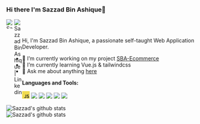 

<!--
**sazzadbinashique/sazzadbinashique** is a ✨ _special_ ✨ repository because its `README.md` (this file) appears on your GitHub profile.

Here are some ideas to get you started:

- 🔭 I’m currently working on ...
- 🌱 I’m currently learning ...
- 👯 I’m looking to collaborate on ...
- 🤔 I’m looking for help with ...
- 💬 Ask me about ...
- 📫 How to reach me: ...
- 😄 Pronouns: ...
- ⚡ Fun fact: ...
-->
### Hi there I'm Sazzad Bin Ashique👋

<a href="https://facebook.com/sazzadbinashique">
  <img align="left" alt="Sazzad Bin Ashique | Facebook" width="21px" style="height: 25px;" src="https://www.logo.wine/a/logo/Facebook/Facebook-f_Logo-Blue-Logo.wine.svg" />
</a>
<a href="https://www.linkedin.com/in/sazzadbinashique/">
  <img align="left" alt="Sazzad Bin Ashique| Linkedin" width="21px" src="https://static-exp1.licdn.com/sc/h/al2o9zrvru7aqj8e1x2rzsrca" />
</a>
<br />
<br />

Hi, I'm Sazzad Bin Ashique, a passionate self-taught Web Application Developer.

- 🔭 I’m currently working on my project [SBA-Ecommerce](https://github.com/sazzadbinashique/sba-ecommerce)
- 🌱 I’m currently learning Vue.js & tailwindcss
- 💬 Ask me about anything [here](https://github.com/sazzadbinashique/sazzadbinashique/issues)

**Languages and Tools:**  

<code><img height="20" src="https://raw.githubusercontent.com/github/explore/80688e429a7d4ef2fca1e82350fe8e3517d3494d/topics/javascript/javascript.png"></code>
<code><img height="20" src="https://laravel.com/img/favicon/favicon.ico"></code>
<code><img height="20" src="https://www.php.net/favicon.ico"></code>
<code><img height="20" src="https://vuejs.org/images/logo.png"></code> 
<code><img height="20" src="https://tailwindcss.com/favicons/apple-touch-icon.png"></code> 
<code><img height="20" src="https://getbootstrap.com/docs/5.3/assets/img/favicons/favicon-32x32.png"></code> 


![Sazzad's github stats](https://github-readme-stats.vercel.app/api?username=sazzadbinashique&count_private=true)
<br/>
![Sazzad's github stats](https://github-readme-stats.vercel.app/api/top-langs/?username=sazzadbinashique&count_private=true)
